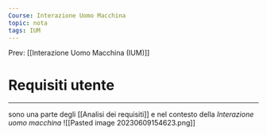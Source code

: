 ```yaml
---
Course: Interazione Uomo Macchina
topic: nota
tags: IUM
---
```


Prev: [[Interazione Uomo Macchina (IUM)]]

# Requisiti utente
---
sono una parte degli  [[Analisi dei requisiti]] e nel contesto della _Interazione uomo macchina_
![[Pasted image 20230609154623.png]]